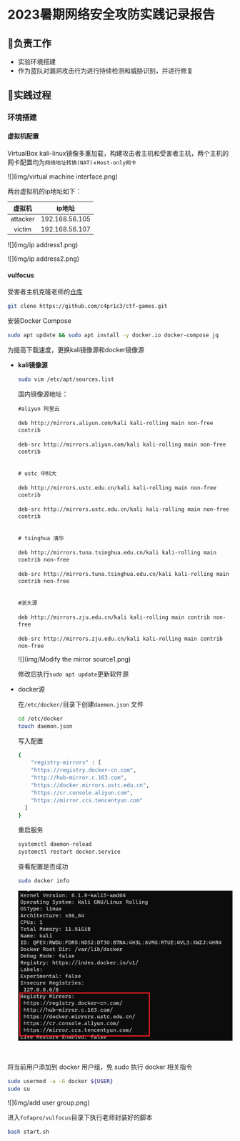 # **2023暑期网络安全攻防实践记录报告**

## 📖**负责工作**

- 实验环境搭建
- 作为蓝队对漏洞攻击行为进行持续检测和威胁识别，并进行修复

## 🔧实践过程

### 环境搭建

#### 虚拟机配置

VirtualBox kali-linux镜像多重加载，构建攻击者主机和受害者主机，两个主机的网卡配置均为`网络地址转换(NAT)`+`Host-only网卡`

![](img/virtual machine interface.png)

两台虚拟机的ip地址如下：

|  虚拟机  |     ip地址     |
| :------: | :------------: |
| attacker | 192.168.56.105 |
|  victim  | 192.168.56.107 |

![](img/ip address1.png)

![](img/ip address2.png)

#### vulfocus

受害者主机克隆老师的[仓库](https://github.com/c4pr1c3/ctf-games)

```bash
git clone https://github.com/c4pr1c3/ctf-games.git
```

安装Docker Compose

```bash
sudo apt update && sudo apt install -y docker.io docker-compose jq
```

为提高下载速度，更换kali镜像源和docker镜像源

- **kali镜像源**

  ```bash
  sudo vim /etc/apt/sources.list
  ```

  国内镜像源地址：

  ```
  #aliyun 阿里云
  
  deb http://mirrors.aliyun.com/kali kali-rolling main non-free contrib
  
  deb-src http://mirrors.aliyun.com/kali kali-rolling main non-free contrib
  
  
  # ustc 中科大
  
  deb http://mirrors.ustc.edu.cn/kali kali-rolling main non-free contrib
  
  deb-src http://mirrors.ustc.edu.cn/kali kali-rolling main non-free contrib
  
  
  # tsinghua 清华
  
  deb http://mirrors.tuna.tsinghua.edu.cn/kali kali-rolling main contrib non-free
  
  deb-src http://mirrors.tuna.tsinghua.edu.cn/kali kali-rolling main contrib non-free
  
  
  #浙大源
  
  deb http://mirrors.zju.edu.cn/kali kali-rolling main contrib non-free
  
  deb-src http://mirrors.zju.edu.cn/kali kali-rolling main contrib non-free
  ```

  ![](img/Modify the mirror source1.png)

  修改后执行`sudo apt update`更新软件源

- docker源

  在`/etc/docker/`目录下创建`daemon.json` 文件

  ```bash
  cd /etc/docker
  touch daemon.json
  ```

  写入配置

  ```bash
  {
      "registry-mirrors" : [
      "https://registry.docker-cn.com",
      "http://hub-mirror.c.163.com",
      "https://docker.mirrors.ustc.edu.cn",
      "https://cr.console.aliyun.com",
      "https://mirror.ccs.tencentyun.com"
    ]
  }
  ```

  重启服务

  ```bash
  systemctl daemon-reload
  systemctl restart docker.service
  ```

  查看配置是否成功

  ```bash
  sudo docker info
  ```

  ![](img/dockercomposeINFO.png)

<br>

将当前用户添加到 docker 用户组，免 sudo 执行 docker 相关指令

```bash
sudo usermod -a -G docker ${USER}
sudo su
```

![](img/add user group.png)

进入`fofapro/vulfocus`目录下执行老师封装好的脚本

```bash
bash start.sh
```


